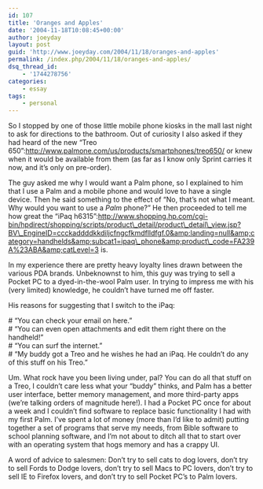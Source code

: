 ```yaml
---
id: 107
title: 'Oranges and Apples'
date: '2004-11-18T10:08:45+00:00'
author: joeyday
layout: post
guid: 'http://www.joeyday.com/2004/11/18/oranges-and-apples'
permalink: /index.php/2004/11/18/oranges-and-apples/
dsq_thread_id:
    - '1744278756'
categories:
    - essay
tags:
    - personal
---
```


So I stopped by one of those little mobile phone kiosks in the mall last night to ask for directions to the bathroom. Out of curiosity I also asked if they had heard of the new “Treo 650”:http://www.palmone.com/us/products/smartphones/treo650/ or knew when it would be available from them (as far as I know only Sprint carries it now, and it’s only on pre-order).

The guy asked me why I would want a Palm phone, so I explained to him that I use a Palm and a mobile phone and would love to have a single device. Then he said something to the effect of “No, that’s not what I meant. Why would you want to use a *Palm* phone?” He then proceeded to tell me how great the “iPaq h6315”:http://www.shopping.hp.com/cgi-bin/hpdirect/shopping/scripts/product\_detail/product\_detail\_view.jsp?BV\_EngineID=ccckaddddkkdiljcfngcfkmdflldfgf.0&amp;landing=null&amp;category=handhelds&amp;subcat1=ipaq\_phone&amp;product\_code=FA239A%23ABA&amp;catLevel=3 is.

In my experience there are pretty heavy loyalty lines drawn between the various PDA brands. Unbeknownst to him, this guy was trying to sell a Pocket PC to a dyed-in-the-wool Palm user. In trying to impress me with his (very limited) knowledge, he couldn’t have turned me off faster.

His reasons for suggesting that I switch to the iPaq:

\# “You can check your email on here.”  
\# “You can even open attachments and edit them right there on the handheld!”  
\# “You can surf the internet.”  
\# “My buddy got a Treo and he wishes he had an iPaq. He couldn’t do any of this stuff on his Treo.”

Um. What rock have you been living under, pal? You can do all that stuff on a Treo, I couldn’t care less what your “buddy” thinks, and Palm has a better user interface, better memory management, and more third-party apps (we’re talking orders of magnitude here!). I had a Pocket PC once for about a week and I couldn’t find software to replace basic functionality I had with my first Palm. I’ve spent a lot of money (more than I’d like to admit) putting together a set of programs that serve my needs, from Bible software to school planning software, and I’m not about to ditch all that to start over with an operating system that hogs memory and has a crappy UI.

A word of advice to salesmen: Don’t try to sell cats to dog lovers, don’t try to sell Fords to Dodge lovers, don’t try to sell Macs to PC lovers, don’t try to sell IE to Firefox lovers, and don’t try to sell Pocket PC’s to Palm lovers.
